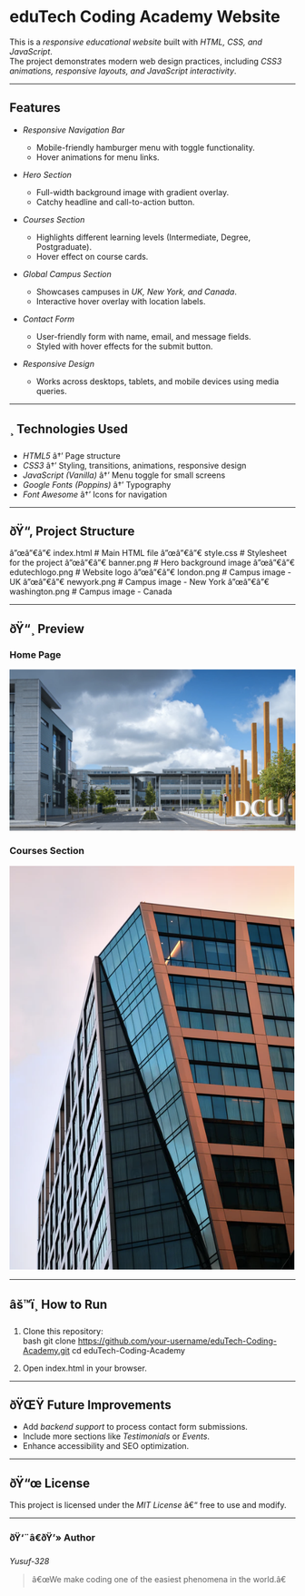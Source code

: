 #  eduTech Coding Academy Website  

This is a *responsive educational website* built with *HTML, CSS, and JavaScript*.  
The project demonstrates modern web design practices, including *CSS3 animations, responsive layouts, and JavaScript interactivity*.  

---

## Features  

- *Responsive Navigation Bar*  
  - Mobile-friendly hamburger menu with toggle functionality.  
  - Hover animations for menu links.  

- *Hero Section*  
  - Full-width background image with gradient overlay.  
  - Catchy headline and call-to-action button.  

- *Courses Section*  
  - Highlights different learning levels (Intermediate, Degree, Postgraduate).  
  - Hover effect on course cards.  

- *Global Campus Section*  
  - Showcases campuses in *UK, New York, and Canada*.  
  - Interactive hover overlay with location labels.  

- *Contact Form*  
  - User-friendly form with name, email, and message fields.  
  - Styled with hover effects for the submit button.  

- *Responsive Design*  
  - Works across desktops, tablets, and mobile devices using media queries.  

---

## ¸ Technologies Used  

- *HTML5* â†’ Page structure  
- *CSS3* â†’ Styling, transitions, animations, responsive design  
- *JavaScript (Vanilla)* â†’ Menu toggle for small screens  
- *Google Fonts (Poppins)* â†’ Typography  
- *Font Awesome* â†’ Icons for navigation  

---

## ðŸ“‚ Project Structure  


â”œâ”€â”€ index.html        # Main HTML file
â”œâ”€â”€ style.css         # Stylesheet for the project
â”œâ”€â”€ banner.png        # Hero background image
â”œâ”€â”€ edutechlogo.png   # Website logo
â”œâ”€â”€ london.png        # Campus image - UK
â”œâ”€â”€ newyork.png       # Campus image - New York
â”œâ”€â”€ washington.png    # Campus image - Canada


---

## ðŸ“¸ Preview  

### Home Page  
![Home Preview](./banner.png)  

### Courses Section  
![Courses](./newyork.png)  

---

## âš™ï¸ How to Run  

1. Clone this repository:  
   bash
   git clone https://github.com/your-username/eduTech-Coding-Academy.git
   cd eduTech-Coding-Academy
   

2. Open index.html in your browser.  

---

## ðŸŒŸ Future Improvements  

- Add *backend support* to process contact form submissions.  
- Include more sections like *Testimonials* or *Events*.  
- Enhance accessibility and SEO optimization.  

---

## ðŸ“œ License  

This project is licensed under the *MIT License* â€“ free to use and modify.  

---

### ðŸ‘¨â€ðŸ’» Author  
*Yusuf-328*  
> â€œWe make coding one of the easiest phenomena in the world.â€
